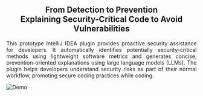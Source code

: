 <h2 align="center">From Detection to Prevention</br>Explaining Security-Critical Code to Avoid Vulnerabilities</h2>

<p style="text-align: justify;">
  This prototype IntelliJ IDEA plugin provides proactive security assistance for developers. It automatically identifies potentially security-critical methods using lightweight software metrics and generates concise, prevention-oriented explanations using large language models (LLMs). The plugin helps developers understand security risks as part of their normal workflow, promoting secure coding practices while coding.
</p>

![Demo](demo/demo_small.gif)
